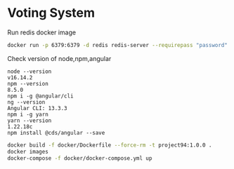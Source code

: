# Voting System


Run redis docker image
```bash
docker run -p 6379:6379 -d redis redis-server --requirepass "password"
```

Check version of node,npm,angular
```
node --version
v16.14.2
npm --version
8.5.0
npm i -g @angular/cli
ng --version
Angular CLI: 13.3.3
npm i -g yarn
yarn --version
1.22.18c
npm install @cds/angular --save
```

```bash
docker build -f docker/Dockerfile --force-rm -t project94:1.0.0 .
docker images
docker-compose -f docker/docker-compose.yml up 
```
